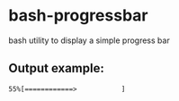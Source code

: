 # bash-progressbar
bash utility to display a simple progress bar


## Output example:
``55%[============>           ]``
